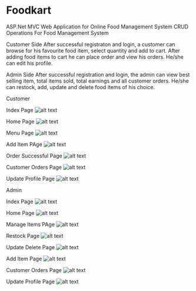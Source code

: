 # Foodkart
ASP.Net MVC Web Application for Online Food Management System 
CRUD Operations For Food Management System 

Customer Side
After successful registraton and login, a customer can browse for his favourite food item, select quantity and add to cart. 
After adding food items to cart he can place order and view his orders. He/she can edit his profile.

Admin Side
After successful registration and login, the admin can view best selling item, total items sold, total earnings and all customer orders.
He/she can restock, add, update and delete food items of his choice.

Customer 

Index Page
![alt text](https://github.com/surajsahoo329bbsr/Foodkart/blob/master/screenshots/index.png)

Home Page
![alt text](https://github.com/surajsahoo329bbsr/Foodkart/blob/master/screenshots/customer_home.png)

Menu Page
![alt text](https://github.com/surajsahoo329bbsr/Foodkart/blob/master/screenshots/customer_menu.png)

Add Item PAge
![alt text](https://github.com/surajsahoo329bbsr/Foodkart/blob/master/screenshots/customer_add_item.png)

Order Successful Page
![alt text](https://github.com/surajsahoo329bbsr/Foodkart/blob/master/screenshots/customer_ordered_successfully.png)

Customer Orders Page
![alt text](https://github.com/surajsahoo329bbsr/Foodkart/blob/master/screenshots/customer_orders.png)

Update Profile Page
![alt text](https://github.com/surajsahoo329bbsr/Foodkart/blob/master/screenshots/customer_update_profile.png)

Admin

Index Page
![alt text](https://github.com/surajsahoo329bbsr/Foodkart/blob/master/screenshots/admin_index.png)

Home Page
![alt text](https://github.com/surajsahoo329bbsr/Foodkart/blob/master/screenshots/admin_home.png)

Manage Items PAge
![alt text](https://github.com/surajsahoo329bbsr/Foodkart/blob/master/screenshots/admin_manage_items.png)

Restock Page
![alt text](https://github.com/surajsahoo329bbsr/Foodkart/blob/master/screenshots/admin_restock.png)

Update Delete Page
![alt text](https://github.com/surajsahoo329bbsr/Foodkart/blob/master/screenshots/admin_update_delete.png)

Add Item Page
![alt text](https://github.com/surajsahoo329bbsr/Foodkart/blob/master/screenshots/admin_add_item.png)

Customer Orders Page
![alt text](https://github.com/surajsahoo329bbsr/Foodkart/blob/master/screenshots/admin_cust_orders.png)

Update Profile Page
![alt text](https://github.com/surajsahoo329bbsr/Foodkart/blob/master/screenshots/admin_update_profile.png)
